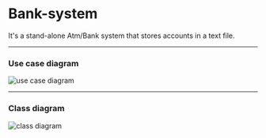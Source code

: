 # Bank-system

It's a stand-alone Atm/Bank system that stores accounts in a text file.

___
### Use case diagram

![use case diagram](https://github.com/ttrtahir/class4-python-module-project/blob/main/Use%20case%20diagram.png?raw=true)
___
### Class diagram

![class diagram](https://github.com/ttrtahir/class4-python-module-project/blob/main/class%20diagram.jpg?raw=true)
